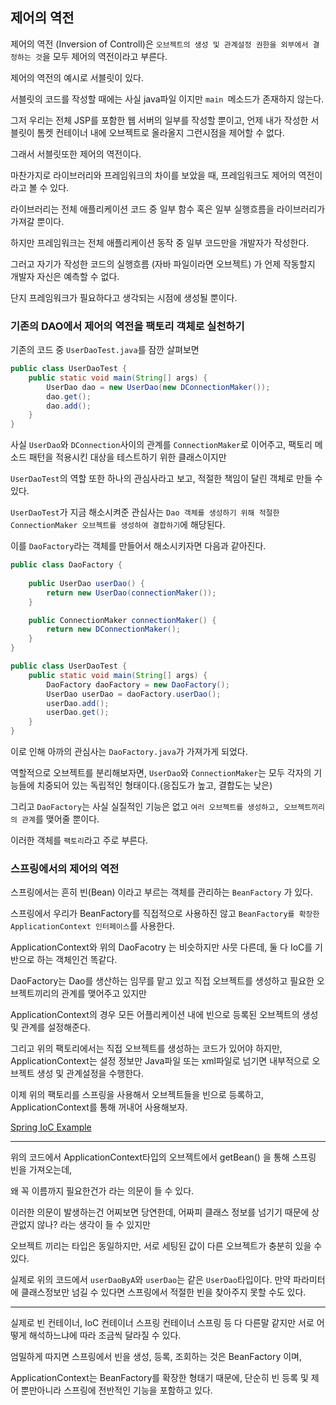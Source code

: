 ## 제어의 역전

제어의 역전 (Inversion of Controll)은 `오브젝트의 생성 및 관계설정 권한을 외부에서 결정하는 것`을 모두 제어의 역전이라고 부른다.

제어의 역전의 예시로 서블릿이 있다.

서블릿의 코드를 작성할 때에는 사실 java파일 이지만 `main `메소드가 존재하지 않는다.

그저 우리는 전체 JSP를 포함한 웹 서버의 일부를 작성할 뿐이고, 언제 내가 작성한 서블릿이 톰켓 컨테이너 내에 오브젝트로 올라올지 그런시점을 제어할 수 없다.

그래서 서블릿또한 제어의 역전이다.

마찬가지로 라이브러리와 프레임워크의 차이를 보았을 때, 프레임워크도 제어의 역전이라고 볼 수 있다.

라이브러리는 전체 애플리케이션 코드 중 일부 함수 혹은 일부 실행흐름을 라이브러리가 가져갈 뿐이다.

하지만 프레임워크는 전체 애플리케이션 동작 중 일부 코드만을 개발자가 작성한다.

그러고 자기가 작성한 코드의 실행흐름 (자바 파일이라면 오브젝트) 가 언제 작동할지 개발자 자신은 예측할 수 없다.

단지 프레임워크가 필요하다고 생각되는 시점에 생성될 뿐이다.

### 기존의 DAO에서 제어의 역전을 팩토리 객체로 실천하기

기존의 코드 중 `UserDaoTest.java`를 잠깐 살펴보면

```java
public class UserDaoTest {
    public static void main(String[] args) {
        UserDao dao = new UserDao(new DConnectionMaker());
        dao.get();
        dao.add();
    }
}
```

사실 `UserDao`와 `DConnection`사이의 관계를 `ConnectionMaker`로 이어주고, 팩토리 메소드 패턴을 적용시킨 대상을 테스트하기 위한 클래스이지만

`UserDaoTest`의 역할 또한 하나의 관심사라고 보고, 적절한 책임이 달린 객체로 만들 수 있다.

`UserDaoTest`가 지금 해소시켜준 관심사는 `Dao 객체를 생성하기 위해 적절한 ConnectionMaker 오브젝트를 생성하여 결합하기`에 해당된다.

이를 `DaoFactory`라는 객체를 만들어서 해소시키자면 다음과 같아진다.

```java
public class DaoFactory {
    
    public UserDao userDao() {
        return new UserDao(connectionMaker());
    }

    public ConnectionMaker connectionMaker() {
        return new DConnectionMaker();
    }
}

public class UserDaoTest {
    public static void main(String[] args) {
        DaoFactory daoFactory = new DaoFactory();
        UserDao userDao = daoFactory.userDao();
        userDao.add();
        userDao.get();
    }
}
```

이로 인해 아까의 관심사는 `DaoFactory.java`가 가져가게 되었다.

역할적으로 오브젝트를 분리해보자면, `UserDao`와 `ConnectionMaker`는 모두 각자의 기능들에 치중되어 있는 독립적인 형태이다.(응집도가 높고, 결합도는 낮은)

그리고 `DaoFactory`는 사실 실질적인 기능은 없고 `여러 오브젝트를 생성하고, 오브젝트끼리의 관계`를 맺어줄 뿐이다.

이러한 객체를 `팩토리`라고 주로 부른다.

### 스프링에서의 제어의 역전

스프링에서는 흔히 빈(Bean) 이라고 부르는 객체를 관리하는 `BeanFactory` 가 있다.

스프링에서 우리가 BeanFactory를 직접적으로 사용하진 않고 `BeanFactory를 확장한 ApplicationContext 인터페이스`를 사용한다.

ApplicationContext와 위의 DaoFacotry 는 비슷하지만 사뭇 다른데, 둘 다 IoC를 기반으로 하는 객체인건 똑같다.

DaoFactory는 Dao를 생산하는 임무를 맡고 있고 직접 오브젝트를 생성하고 필요한 오브젝트끼리의 관계를 맺어주고 있지만

ApplicationContext의 경우 모든 어플리케이션 내에 빈으로 등록된 오브젝트의 생성 및 관계를 설정해준다.

그리고 위의 팩토리에서는 직접 오브젝트를 생성하는 코드가 있어야 하지만, ApplicationContext는 설정 정보만 Java파일 또는 xml파일로 넘기면 내부적으로 오브젝트 생성 및 관계설정을 수행한다.

이제 위의 팩토리를 스프링을 사용해서 오브젝트들을 빈으로 등록하고, ApplicationContext를 통해 꺼내어 사용해보자.

<a href="../src/springIoC/Main.java">Spring IoC Example</a>

---

위의 코드에서 ApplicationContext타입의 오브젝트에서 getBean() 을 통해 스프링 빈을 가져오는데,

왜 꼭 이름까지 필요한건가 라는 의문이 들 수 있다.

이러한 의문이 발생하는건 어찌보면 당연한데, 어짜피 클래스 정보를 넘기기 때문에 상관없지 않나? 라는 생각이 들 수 있지만

오브젝트 끼리는 타입은 동일하지만, 서로 세팅된 값이 다른 오브젝트가 충분히 있을 수 있다.

실제로 위의 코드에서 `userDaoByA`와 `userDao`는 같은 `UserDao`타입이다. 만약 파라미터에 클래스정보만 넘길 수 있다면 스프링에서 적절한 빈을 찾아주지 못할 수도 있다.

--- 

실제로 빈 컨테이너, IoC 컨테이너 스프링 컨테이너 스프링 등 다 다른말 같지만 서로 어떻게 해석하느냐에 따라 조금씩 달라질 수 있다.

엄밀하게 따지면 스프링에서 빈을 생성, 등록, 조회하는 것은 BeanFactory 이며,

ApplicationContext는 BeanFactory를 확장한 형태기 때문에, 단순히 빈 등록 및 제어 뿐만아니라 스프링에 전반적인 기능을 포함하고 있다.

